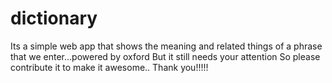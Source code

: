 # dictionary
Its a simple web app that shows the meaning and related things of a phrase that we enter...powered by oxford
But it still needs your attention So please contribute it to make it awesome..
Thank you!!!!!
